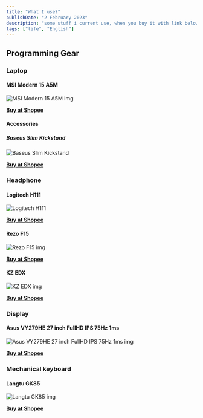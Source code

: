 ```yaml
---
title: "What I use?"
publishDate: "2 February 2023"
description: "some stuff i current use, when you buy it with link below you can help me pay my water bill"
tags: ["life", "English"]
---
```


## Programming Gear

### Laptop

#### MSI Modern 15 A5M

![MSI Modern 15 A5M img](https://cf.shopee.sg/file/sg-11134201-22100-kgg25mkccxiv65)

**[Buy at Shopee](https://shope.ee/5fGmaZPtDM)**

#### Accessories

##### Baseus Slim Kickstand

![Baseus Slim Kickstand](https://cf.shopee.sg/file/25aa1d758d2df1f5f8b5f3ec6cc4633f)

**[Buy at Shopee](https://shope.ee/7zehN9IwoT)**

### Headphone

#### Logitech H111

![Logitech H111](https://cf.shopee.sg/file/81f4d45ff5fbd4cff746b27b4e21f49d)

**[Buy at Shopee](https://shope.ee/89y7ZbWHCa)**

#### Rezo F15

![Rezo F15 img](https://cf.shopee.sg/file/ec7afb5056e9dd6f8f898f184260dda8)

**[Buy at Shopee](https://shope.ee/408YcF5CHl)**

#### KZ EDX

![ KZ EDX img ](https://cf.shopee.sg/file/c5b9c15f6b8d4b648c5fd44368c0c4f9)

**[Buy at Shopee](https://shope.ee/99qemU290C)**

### Display

#### Asus VY279HE 27 inch FullHD IPS 75Hz 1ms

![Asus VY279HE 27 inch FullHD IPS 75Hz 1ms img](https://cf.shopee.sg/file/b4de1c4c11e62570299ddc6d0d4b64cf)

**[Buy at Shopee](https://shope.ee/8KHXmNJvZA)**

### Mechanical keyboard

#### Langtu GK85

![Langtu GK85 img](https://cf.shopee.sg/file/sg-11134201-22120-56rwcexd5alv4a)

**[Buy at Shopee](https://shope.ee/8zXEY0UV74)**
